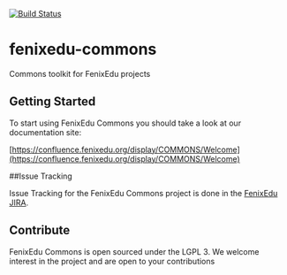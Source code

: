 [![Build Status](https://travis-ci.org/FenixEdu/fenixedu-commons.png?branch=master)](https://travis-ci.org/FenixEdu/fenixedu-commons)

fenixedu-commons
===============

Commons toolkit for FenixEdu projects

## Getting Started

To start using FenixEdu Commons you should take a look at our documentation site:

[https://confluence.fenixedu.org/display/COMMONS/Welcome](https://confluence.fenixedu.org/display/COMMONS/Welcome)

##Issue Tracking

Issue Tracking for the FenixEdu Commons project is done in the [FenixEdu JIRA](https://jira.fenixedu.org/browse/COMMONS).

## Contribute

FenixEdu Commons is open sourced under the LGPL 3. We welcome interest in the project and are open to your contributions
